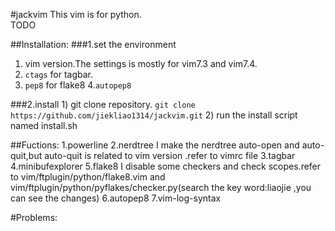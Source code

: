 #jackvim
  This vim is for python.<br>
  TODO

##Installation:
###1.set the environment
1. vim version.The settings is mostly for vim7.3 and vim7.4.
2. `ctags` for tagbar.
3. `pep8` for flake8
4.`autopep8`

###2.install
    1) git clone repository. `git clone https://github.com/jiekliao1314/jackvim.git`
    2) run the install script named install.sh

##Fuctions:
    1.powerline
2.nerdtree
  I make the nerdtree auto-open and auto-quit,but auto-quit is related to vim version .refer to vimrc file
3.tagbar
4.minibufexplorer
5.flake8
  I disable some checkers and check scopes.refer to vim/ftplugin/python/flake8.vim and vim/ftplugin/python/pyflakes/checker.py(search the 
  key word:liaojie ,you can see the changes)
6.autopep8
7.vim-log-syntax
  
#Problems:

